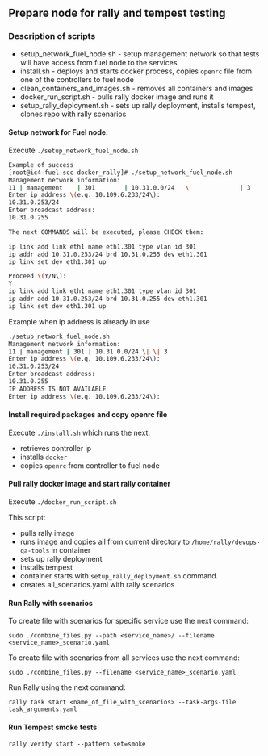 ## Prepare node for rally and tempest testing

### Description of scripts

- setup_network_fuel_node.sh - setup management network so that tests will have access from fuel node to the services
- install.sh - deploys and starts docker process, copies `openrc` file from one of the controllers to fuel node
- clean_containers_and_images.sh - removes all containers and images
- docker_run_script.sh - pulls rally docker image and runs it
- setup_rally_deployment.sh - sets up rally deployment, installs tempest, clones repo with rally scenarios

#### Setup network for Fuel node.

Execute ``./setup_network_fuel_node.sh``

```bash
Example of success
[root@ic4-fuel-scc docker_rally]# ./setup_network_fuel_node.sh
Management network information:
11 | management    | 301        | 10.31.0.0/24   \|             | 3
Enter ip address \(e.q. 10.109.6.233/24\):
10.31.0.253/24
Enter broadcast address:
10.31.0.255

The next COMMANDS will be executed, please CHECK them:

ip link add link eth1 name eth1.301 type vlan id 301
ip addr add 10.31.0.253/24 brd 10.31.0.255 dev eth1.301
ip link set dev eth1.301 up

Proceed \(Y/N\):
Y
ip link add link eth1 name eth1.301 type vlan id 301
ip addr add 10.31.0.253/24 brd 10.31.0.255 dev eth1.301
ip link set dev eth1.301 up
```

Example when ip address is already in use

```bash
./setup_network_fuel_node.sh
Management network information:
11 | management | 301 | 10.31.0.0/24 \| \| 3
Enter ip address \(e.q. 10.109.6.233/24\):
10.31.0.253/24
Enter broadcast address:
10.31.0.255
IP ADDRESS IS NOT AVAILABLE
Enter ip address \(e.q. 10.109.6.233/24\):
```

#### Install required packages and copy openrc file 

Execute ``./install.sh`` which runs the next:
 - retrieves controller ip
 - installs `docker`
 - copies `openrc` from controller to fuel node

#### Pull rally docker image and start rally container

Execute ``./docker_run_script.sh``

This script:
 - pulls rally image
 - runs image and copies all from current directory to `/home/rally/devops-qa-tools` in container
 - sets up rally deployment
 - installs tempest
 - container starts with ``setup_rally_deployment.sh`` command.
 - creates all_scenarios.yaml with rally scenarios

#### Run Rally with scenarios

To create file with scenarios for specific service use the next command:

``sudo ./combine_files.py --path <service_name>/ --filename <service_name>_scenario.yaml``

To create file with scenarios from all services use the next command:

``sudo ./combine_files.py --filename <service_name>_scenario.yaml``

Run Rally using the next command:

``rally task start <name_of_file_with_scenarios> --task-args-file task_arguments.yaml``

#### Run Tempest smoke tests

``rally verify start --pattern set=smoke``